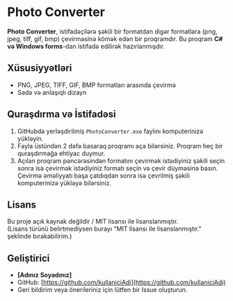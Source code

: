 # Photo Converter

**Photo Converter**, istifadəçilərə şəkili bir formatdan digər formatlara (png, jpeg, tiff, gif, bmp) çevirməsinə kömək edən bir proqramdır. Bu proqram **C# və Windows forms**-dan istifadə edilirək hazırlanmışdır.

## Xüsusiyyətləri

- PNG, JPEG, TIFF, GIF, BMP formatları arasında çevirmə 
- Sadə və anlaşıqlı dizayn
  
## Quraşdırma və İstifadəsi

1. GitHubda yerləşdirilmiş `PhotoConverter.exe` faylını komputerinizə yükləyin.
2. Fayla üstündən 2 dəfə basaraq proqramı aça bilərsiniz. Proqram heç bir quraşdırmağa ehtiyac duymur.
3. Açılan proqram pəncərəsindən formatını çevirmək istədiyiniz şəkili seçin sonra isə çevirmək istədiyiniz formatı seçin və çevir düyməsinə basın. Çevirmə əməliyyatı başa çatdıqdan sonra isə çevrilmiş şəkili komputerinizə yükləyə bilərsiniz.

## Lisans

Bu proje açık kaynak değildir / MIT lisansı ile lisanslanmıştır.  
(Lisans türünü belirtmediysen burayı "MIT lisansı ile lisanslanmıştır." şeklinde bırakabilirim.)

## Geliştirici

- **[Adınız Soyadınız]**
- GitHub: [https://github.com/kullaniciAdi](https://github.com/kullaniciAdi)
- Geri bildirim veya önerileriniz için lütfen bir Issue oluşturun.
